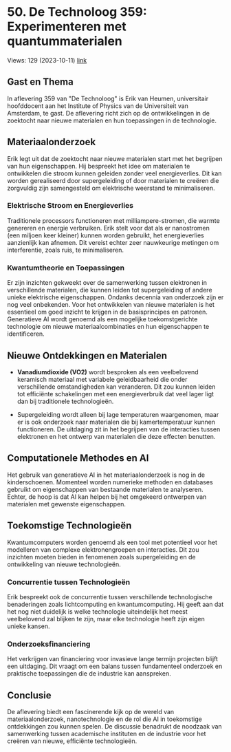 # 50. De Technoloog 359: Experimenteren met quantummaterialen
Views: 129 (2023-10-11) [link](https://www.youtube.com/watch?v=7zQVw9_ijNY)


 ## Gast en Thema
In aflevering 359 van "De Technoloog" is Erik van Heumen, universitair hoofddocent aan het Institute of Physics van de Universiteit van Amsterdam, te gast. De aflevering richt zich op de ontwikkelingen in de zoektocht naar nieuwe materialen en hun toepassingen in de technologie.

## Materiaalonderzoek
Erik legt uit dat de zoektocht naar nieuwe materialen start met het begrijpen van hun eigenschappen. Hij bespreekt het idee om materialen te ontwikkelen die stroom kunnen geleiden zonder veel energieverlies. Dit kan worden gerealiseerd door supergeleiding of door materialen te creëren die zorgvuldig zijn samengesteld om elektrische weerstand te minimaliseren.

### Elektrische Stroom en Energieverlies
Traditionele processors functioneren met milliampere-stromen, die warmte genereren en energie verbruiken. Erik stelt voor dat als er nanostromen (een miljoen keer kleiner) kunnen worden gebruikt, het energieverlies aanzienlijk kan afnemen. Dit vereist echter zeer nauwkeurige metingen om interferentie, zoals ruis, te minimaliseren.

### Kwantumtheorie en Toepassingen
Er zijn inzichten gekweekt over de samenwerking tussen elektronen in verschillende materialen, die kunnen leiden tot supergeleiding of andere unieke elektrische eigenschappen. Ondanks decennia van onderzoek zijn er nog veel onbekenden. Voor het ontwikkelen van nieuwe materialen is het essentieel om goed inzicht te krijgen in de basisprincipes en patronen. Generatieve AI wordt genoemd als een mogelijke toekomstgerichte technologie om nieuwe materiaalcombinaties en hun eigenschappen te identificeren.

## Nieuwe Ontdekkingen en Materialen
- **Vanadiumdioxide (VO2)** wordt besproken als een veelbelovend keramisch materiaal met variabele geleidbaarheid die onder verschillende omstandigheden kan veranderen. Dit zou kunnen leiden tot efficiënte schakelingen met een energieverbruik dat veel lager ligt dan bij traditionele technologieën.
  
- Supergeleiding wordt alleen bij lage temperaturen waargenomen, maar er is ook onderzoek naar materialen die bij kamertemperatuur kunnen functioneren. De uitdaging zit in het begrijpen van de interacties tussen elektronen en het ontwerp van materialen die deze effecten benutten. 

## Computationele Methodes en AI
Het gebruik van generatieve AI in het materiaalonderzoek is nog in de kinderschoenen. Momenteel worden numerieke methoden en databases gebruikt om eigenschappen van bestaande materialen te analyseren. Echter, de hoop is dat AI kan helpen bij het omgekeerd ontwerpen van materialen met gewenste eigenschappen.

## Toekomstige Technologieën
Kwantumcomputers worden genoemd als een tool met potentieel voor het modelleren van complexe elektronengroepen en interacties. Dit zou inzichten moeten bieden in fenomenen zoals supergeleiding en de ontwikkeling van nieuwe technologieën.

### Concurrentie tussen Technologieën
Erik bespreekt ook de concurrentie tussen verschillende technologische benaderingen zoals lichtcomputing en kwantumcomputing. Hij geeft aan dat het nog niet duidelijk is welke technologie uiteindelijk het meest veelbelovend zal blijken te zijn, maar elke technologie heeft zijn eigen unieke kansen.

### Onderzoeksfinanciering
Het verkrijgen van financiering voor invasieve lange termijn projecten blijft een uitdaging. Dit vraagt om een balans tussen fundamenteel onderzoek en praktische toepassingen die de industrie kan aanspreken.

## Conclusie
De aflevering biedt een fascinerende kijk op de wereld van materiaalonderzoek, nanotechnologie en de rol die AI in toekomstige ontdekkingen zou kunnen spelen. De discussie benadrukt de noodzaak van samenwerking tussen academische instituten en de industrie voor het creëren van nieuwe, efficiënte technologieën.